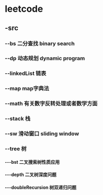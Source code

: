 # leetcode
## -src
### --bs                        二分查找 binary search
### --dp                        动态规划 dynamic program
### --linkedList                链表
### --map                       map字典法
### --math                      有关数字反转处理或者数学方面
### --stack                     栈
### --sw                        滑动窗口 sliding window
### --tree                      树
#### ---bst                     二叉搜索树性质应用
#### ---depth                   二叉树深度问题
#### ---doubleRecursion         树双递归问题